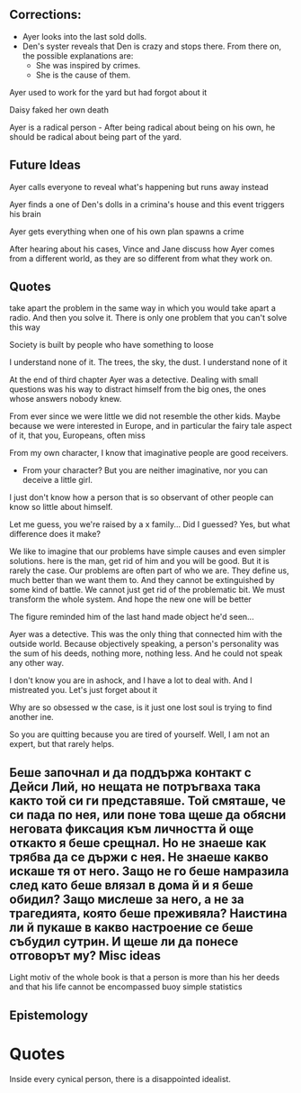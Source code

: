

Corrections:
---

- Ayer looks into the last sold dolls.
- Den's syster reveals that Den is crazy and stops there. From there on, the possible explanations are:
  - She was inspired by crimes.
  - She is the cause of them.

Ayer used to work for the yard but had forgot about it

Daisy faked her own death 

Ayer is a radical person - After being radical about being on his own, he should be radical about being part of the yard.

Future Ideas
---


Ayer calls everyone to reveal what's happening but runs away instead

Ayer finds a one of Den's dolls in a crimina's house and this event triggers his brain

Ayer gets everything when one of his own plan spawns a crime

After hearing about his cases, Vince and Jane discuss how Ayer comes from a different world, as they are so different from what they work on.

Quotes
---
take apart the problem in the same way in which you would take apart a radio. And then you solve it. There is only one problem that you can't solve this way

Society is built by people who have something to loose

I understand none of it. The trees, the sky, the dust. I understand none of it

At the end of third chapter
Ayer was a detective. Dealing with small questions was his way to distract himself from the big ones, the ones whose answers nobody knew.

From ever since we were little we did not resemble the other kids. Maybe because we were interested in Europe, and in particular the fairy tale aspect of it, that you, Europeans, often miss

From my own character, I know that imaginative people are good receivers.
- From your character? But you are neither imaginative, nor you can deceive a little girl.


I just don't know how a person that is so observant of other people can know so little about himself.

Let me guess, you we're raised by a x family... Did I guessed?
Yes, but what difference does it make?


We like to imagine that our problems have simple causes and even simpler solutions. here is the man, get rid of him and you will be good. But it is rarely the case. Our problems are often part of who we are. They define us, much better than we want them to. And they cannot be extinguished by some kind of battle. We cannot just get rid of the problematic bit. We must transform the whole system. And hope the new one will be better

The figure reminded him of the last hand made object he'd seen...


Ayer was a detective. This was the only thing that connected him with the outside world. Because objectively speaking, a person's personality was the sum of his deeds, nothing more, nothing less. And he could not speak any other way.

I don't know you are in ashock, and I have a lot to deal with. And I mistreated you. Let's just forget about it

Why are so obsessed w the case, is it just one lost soul is trying to find another ine. 


So you are quitting because you are tired of yourself. Well, I am not an expert, but that rarely helps.

Беше започнал и да поддържа контакт с Дейси Лий, но нещата не потръгваха така както той си ги представяше. Той смяташе, че си пада по нея, или поне това щеше да обясни неговата фиксация към личността й още откакто я беше срещнал. Но не знаеше как трябва да се държи с нея. Не знаеше какво искаше тя от него. Защо не го беше намразила след като беше влязал в дома й и я беше обидил? Защо мислеше за него, а не за трагедията, която беше преживяла? Наистина ли й пукаше в какво настроение се беше събудил сутрин. И щеше ли да понесе отговорът му? 
Misc ideas
---
Light motiv of the whole book is that a person is more than his her deeds and that his life cannot be encompassed buoy simple statistics 




Epistemology
---

Quotes
===

Inside every cynical person, there is a disappointed idealist.





